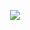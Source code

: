 <p align="center">
  <a href="https://skillicons.dev">
    <img src="https://skillicons.dev/icons?i=typescript,nestjs,angular,nodejs,react,reactative" />
  </a>
</p>



